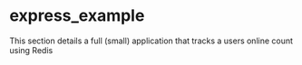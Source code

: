 express_example
===============

This section details a full (small) application that tracks a users online count using Redis
